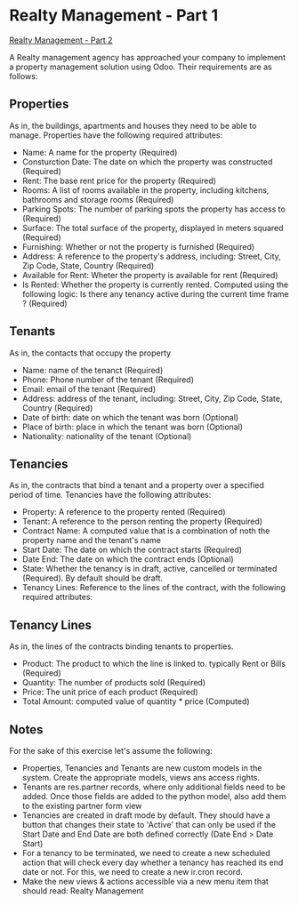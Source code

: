 # Realty Management - Part 1

[Realty Management - Part 2](./realty_management_2.md)

A Realty management agency has approached your company to implement a property management solution using Odoo. Their requirements are as follows:

## Properties

As in, the buildings, apartments and houses they need to be able to manage. Properties have the following required attributes:

-   Name: A name for the property (Required)
-   Consturction Date: The date on which the property was constructed (Required)
-   Rent: The base rent price for the property (Required)
-   Rooms: A list of rooms available in the property, including kitchens, bathrooms and storage rooms (Required)
-   Parking Spots: The number of parking spots the property has access to (Required)
-   Surface: The total surface of the property, displayed in meters squared (Required)
-   Furnishing: Whether or not the property is furnished (Required)
-   Address: A reference to the property's address, including: Street, City, Zip Code, State, Country (Required)
-   Available for Rent: Wheter the property is available for rent (Required)
-   Is Rented: Whether the property is currently rented. Computed using the following logic: Is there any tenancy active during the current time frame ? (Required)

## Tenants

As in, the contacts that occupy the property

-   Name: name of the tenanct (Required)
-   Phone: Phone number of the tenant (Required)
-   Email: email of the tenant (Required)
-   Address: address of the tenant, including: Street, City, Zip Code, State, Country (Required)
-   Date of birth: date on which the tenant was born (Optional)
-   Place of birth: place in which the tenant was born (Optional)
-   Nationality: nationality of the tenant (Optional)

## Tenancies

As in, the contracts that bind a tenant and a property over a specified period of time. Tenancies have the following attributes:

-   Property: A reference to the property rented (Required)
-   Tenant: A reference to the person renting the property (Required)
-   Contract Name: A computed value that is a combination of noth the property name and the tenant's name
-   Start Date: The date on which the contract starts (Required)
-   Date End: The date on which the contract ends (Optional)
-   State: Whether the tenancy is in draft, active, cancelled or terminated (Required). By default should be draft.
-   Tenancy Lines: Reference to the lines of the contract, with the following required attributes:

## Tenancy Lines

As in, the lines of the contracts binding tenants to properties.

-   Product: The product to which the line is linked to. typically Rent or Bills (Required)
-   Quantity: The number of products sold (Required)
-   Price: The unit price of each product (Required)
-   Total Amount: computed value of quantity \* price (Computed)

## Notes

For the sake of this exercise let's assume the following:

-   Properties, Tenancies and Tenants are new custom models in the system. Create the appropriate models, views ans access rights.
-   Tenants are res.partner records, where only additional fields need to be added. Once those fields are added to the python model, also add them to the existing partner form view
-   Tenancies are created in draft mode by default. They should have a button that changes their state to 'Active' that can only be used if the Start Date and End Date are both defined correctly (Date End > Date Start)
-   For a tenancy to be terminated, we need to create a new scheduled action that will check every day whether a tenancy has reached its end date or not. For this, we need to create a new ir.cron record.
-   Make the new views & actions accessible via a new menu item that should read: Realty Management
